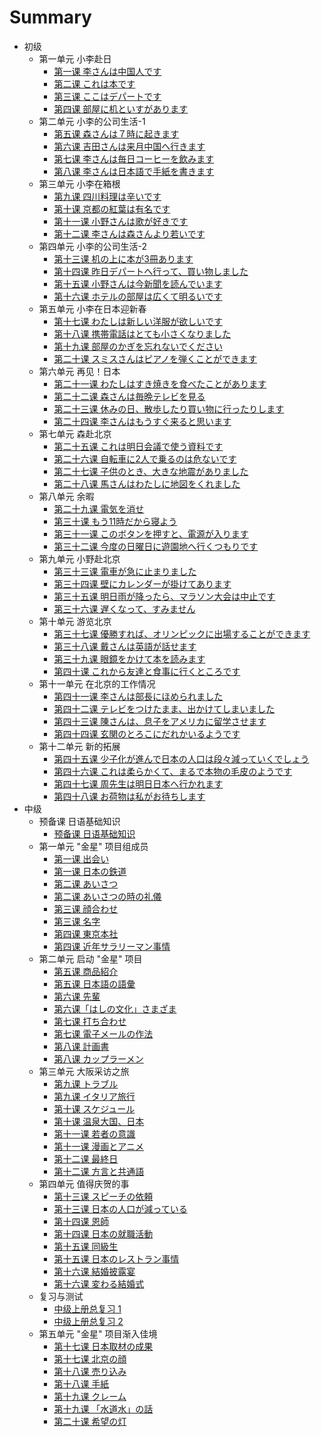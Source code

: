 # Summary

* 初级
    * 第一单元 小李赴日
        * [第一课 李さんは中国人です](初级/第一单元/第一课.md)
        * [第二课 これは本です](初级/第一单元/第二课.md)
        * [第三课 ここはデパートです](初级/第一单元/第三课.md)
        * [第四课 部屋に机といすがあります](初级/第一单元/第四课.md)
    * 第二单元 小李的公司生活-1
        * [第五课 森さんは７時に起きます](初级/第二单元/第五课.md)
        * [第六课 吉田さんは来月中国へ行きます](初级/第二单元/第六课.md)
        * [第七课 李さんは毎日コーヒーを飲みます](初级/第二单元/第七课.md)
        * [第八课 李さんは日本語で手紙を書きます](初级/第二单元/第八课.md)
    * 第三单元 小李在箱根
        * [第九课 四川料理は辛いです](初级/第三单元/第九课.md)
        * [第十课 京都の紅葉は有名です](初级/第三单元/第十课.md)
        * [第十一课 小野さんは歌が好きです](初级/第三单元/第十一课.md)
        * [第十二课 李さんは森さんより若いです](初级/第三单元/第十二课.md)
    * 第四单元 小李的公司生活-2
        * [第十三课 机の上に本が3冊あります](初级/第四单元/第十三课.md)
        * [第十四课 昨日デパートへ行って、買い物しました](初级/第四单元/第十四课.md)
        * [第十五课 小野さんは今新聞を読んでいます](初级/第四单元/第十五课.md)
        * [第十六课 ホテルの部屋は広くて明るいです](初级/第四单元/第十六课.md)
    * 第五单元 小李在日本迎新春
        * [第十七课 わたしは新しい洋服が欲しいです](初级/第五单元/第十七课.md)
        * [第十八课 携帯電話はとても小さくなりました](初级/第五单元/第十八课.md)
        * [第十九课 部屋のかぎを忘れないでください](初级/第五单元/第十九课.md)
        * [第二十课 スミスさんはピアノを弾くことができます](初级/第五单元/第二十课.md)
    * 第六单元 再见！日本
        * [第二十一课 わたしはすき焼きを食べたことがあります](初级/第六单元/第二十一课.md)
        * [第二十二课 森さんは毎晩テレビを見る](初级/第六单元/第二十二课.md)
        * [第二十三课 休みの日、散歩したり買い物に行ったりします](初级/第六单元/第二十三课.md)
        * [第二十四课 李さんはもうすぐ来ると思います](初级/第六单元/第二十四课.md)
    * 第七单元 森赴北京
        * [第二十五课 これは明日会議で使う資料です](初级/第七单元/第二十五课.md)
        * [第二十六课 自転車に2人で乗るのは危ないです](初级/第七单元/第二十六课.md)
        * [第二十七课 子供のとき、大きな地震がありました](初级/第七单元/第二十七课.md)
        * [第二十八课 馬さんはわたしに地図をくれました](初级/第七单元/第二十八课.md)
    * 第八单元 余暇
        * [第二十九课 電気を消せ](初级/第八单元/第二十九课.md)
        * [第三十课 もう11時だから寝よう](初级/第八单元/第三十课.md)
        * [第三十一课 このボタンを押すと、電源が入ります](初级/第八单元/第三十一课.md)
        * [第三十二课 今度の日曜日に遊園地へ行くつもりです](初级/第八单元/第三十二课.md)
    * 第九单元 小野赴北京
        * [第三十三课 電車が急に止まりました](初级/第九单元/第三十三课.md)
        * [第三十四课 壁にカレンダーが掛けてあります](初级/第九单元/第三十四课.md)
        * [第三十五课 明日雨が降ったら、マラソン大会は中止です](初级/第九单元/第三十五课.md)
        * [第三十六课 遅くなって、すみません](初级/第九单元/第三十六课.md)
    * 第十单元 游览北京
        * [第三十七课 優勝すれば、オリンピックに出場することができます](初级/第十单元/第三十七课.md)
        * [第三十八课 戴さんは英語が話せます](初级/第十单元/第三十八课.md)
        * [第三十九课 眼鏡をかけて本を読みます](初级/第十单元/第三十九课.md)
        * [第四十课 これから友達と食事に行くところです](初级/第十单元/第四十课.md)
    * 第十一单元 在北京的工作情况
        * [第四十一课 李さんは部長にほめられました](初级/第十一单元/第四十一课.md)
        * [第四十二课 テレビをつけたまま、出かけてしまいました](初级/第十一单元/第四十二课.md)
        * [第四十三课 陳さんは、息子をアメリカに留学させます](初级/第十一单元/第四十三课.md)
        * [第四十四课 玄関のとろこにだれかいるようです](初级/第十一单元/第四十四课.md)
    * 第十二单元 新的拓展
        * [第四十五课 少子化が進んで日本の人口は段々減っていくでしょう](初级/第十二单元/第四十五课.md)
        * [第四十六课 これは柔らかくて、まるで本物の毛皮のようです](初级/第十二单元/第四十六课.md)
        * [第四十七课 周先生は明日日本へ行かれます](初级/第十二单元/第四十七课.md)
        * [第四十八课 お荷物は私がお待ちします](初级/第十二单元/第四十八课.md)
* 中级
    * 预备课 日语基础知识
        * [预备课 日语基础知识](中级/预备课/预备课.md)
    * 第一单元 "金星" 项目组成员
        * [第一课 出会い](中级/第一单元/第一课-出会い.md)
        * [第一课 日本の鉄道](中级/第一单元/第一课-日本の鉄道.md)
        * [第二课 あいさつ](中级/第一单元/第二课-あいさつ.md)
        * [第二课 あいさつの時の礼儀](中级/第一单元/第二课-あいさつの時の礼儀.md)
        * [第三课 顔合わせ](中级/第一单元/第三课-顔合わせ.md)
        * [第三课 名字](中级/第一单元/第三课-名字.md)
        * [第四课 東京本社](中级/第一单元/第四课-東京本社.md)
        * [第四课 近年サラリーマン事情](中级/第一单元/第四课-近年サラリーマン事情.md)
    * 第二单元 启动 "金星" 项目
        * [第五课 商品紹介](中级/第二单元/第五课-商品紹介.md)
        * [第五课 日本語の語彙](中级/第二单元/第五课-日本語の語彙.md)
        * [第六课 先輩](中级/第二单元/第六课-先輩.md)
        * [第六课「はしの文化」さまざま](中级/第二单元/第六课-「はしの文化」さまざま.md)
        * [第七课 打ち合わせ](中级/第二单元/第七课-打ち合わせ.md)
        * [第七课 電子メールの作法](中级/第二单元/第七课-電子メールの作法.md)
        * [第八课 計画書](中级/第二单元/第八课-計画書.md)
        * [第八课 カップラーメン](中级/第二单元/第八课-カップラーメン.md)
    * 第三单元 大阪采访之旅
        * [第九课 トラブル](中级/第三单元/第九课-トラブル.md)
        * [第九课 イタリア旅行](中级/第三单元/第九课-イタリア旅行.md)
        * [第十课 スケジュール](中级/第三单元/第十课-スケジュール.md)
        * [第十课 温泉大国、日本](中级/第三单元/第十课-温泉大国、日本.md)
        * [第十一课 若者の意識](中级/第三单元/第十一课-若者の意識.md)
        * [第十一课 漫画とアニメ](中级/第三单元/第十一课-漫画とアニメ.md)
        * [第十二课 最終日](中级/第三单元/第十二课-最終日.md)
        * [第十二课 方言と共通語](中级/第三单元/第十二课-方言と共通語.md)
    * 第四单元 值得庆贺的事
        * [第十三课 スピーチの依頼](中级/第四单元/第十三课-スピーチの依頼.md)
        * [第十三课 日本の人口が減っている](中级/第四单元/第十三课-日本の人口が減っている.md)
        * [第十四课 恩師](中级/第四单元/第十四课-恩師.md)
        * [第十四课 日本の就職活動](中级/第四单元/第十四课-日本の就職活動.md)
        * [第十五课 同級生](中级/第四单元/第十五课-同級生.md)
        * [第十五课 日本のレストラン事情](中级/第四单元/第十五课-日本のレストラン事情.md)
        * [第十六课 結婚披露宴](中级/第四单元/第十六课-結婚披露宴.md)
        * [第十六课 変わる結婚式](中级/第四单元/第十六课-変わる結婚式.md)
    * 复习与测试
        * [中级上册总复习 1](中级/复习与测试/中级上册总复习1.md)
        * [中级上册总复习 2](中级/复习与测试/中级上册总复习2.md)
    * 第五单元 "金星" 项目渐入佳境
        * [第十七课 日本取材の成果](中级/第五单元/第十七课-日本取材の成果.md)
        * [第十七课 北京の顔](中级/第五单元/第十七课-北京の顔.md)
        * [第十八课 売り込み](中级/第五单元/第十八课-売り込み.md)
        * [第十八课 手紙](中级/第五单元/第十八课-手紙.md)
        * [第十九课 クレーム](中级/第五单元/第十九课-クレーム.md)
        * [第十九课 「水道水」の話](中级/第五单元/第十九课-「水道水」の話.md)
        * [第二十课 希望の灯](中级/第五单元/第二十课-希望の灯.md)
